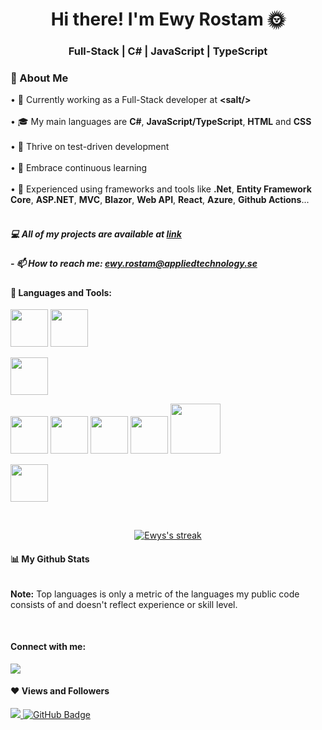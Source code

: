 
<h1 align="center">Hi there! I'm Ewy Rostam 🌞</h1>
<h3 align="center">Full-Stack | C# | JavaScript | TypeScript</h3>


### 🌱 About Me

• 💼 Currently working as a Full-Stack developer at **&lt;salt/&gt;** <br>
<br>
• 🎓 My main languages are **C#**, **JavaScript/TypeScript**, **HTML** and **CSS** <br>
<br>
• 🧪 Thrive on test-driven development <br>
<br>
• 🔭 Embrace continuous learning <br>
<br>
• 🔧 Experienced using frameworks and tools like **.Net**, **Entity Framework Core**, **ASP.NET**, **MVC**, **Blazor**, **Web API**, **React**, **Azure**, **Github Actions**... <br>
<br>


##### 💻 All of my projects are available at [link](https://github.com/ewyrostam?tab=repositories)

##### - 📫 How to reach me: **ewy.rostam@appliedtechnology.se**



#### 💎 Languages and Tools:

<p align="left"> 

<a href="https://learn.microsoft.com/en-us/dotnet/csharp/tour-of-csharp/">
<img height="60px" widht="60px" src="https://cdn.jsdelivr.net/gh/devicons/devicon@latest/icons/csharp/csharp-original.svg" /></a>

<a href="https://learn.microsoft.com/en-us/sql/relational-databases/databases/databases?view=sql-server-ver16">
<img height="60px" widht="60px" src="https://cdn.jsdelivr.net/gh/devicons/devicon@latest/icons/azuresqldatabase/azuresqldatabase-original.svg" /></a>

<a href="https://reactjs.org/"> <img height="60px" widht="60px" src="https://cdn.jsdelivr.net/gh/devicons/devicon@latest/icons/react/react-original-wordmark.svg" /></a>

<a href="https://developer.mozilla.org/en-US/docs/Web/JavaScript"> 
<img height="60px" widht="60px" src="https://cdn.jsdelivr.net/gh/devicons/devicon@latest/icons/javascript/javascript-original.svg" /></a>

<a href="https://www.w3.org/html/"> 
<img height="60px" widht="60px" src="https://cdn.jsdelivr.net/gh/devicons/devicon@latest/icons/html5/html5-original-wordmark.svg" /></a>

<a href="https://www.w3schools.com/css/" > 
<img height="60px" widht="60px" src="https://cdn.jsdelivr.net/gh/devicons/devicon@latest/icons/css3/css3-original.svg" /></a>

<a href="https://nodejs.org" > 
<img height="60px" widht="60px" src="https://cdn.jsdelivr.net/gh/devicons/devicon@latest/icons/nodejs/nodejs-original-wordmark.svg" /></a>

<a href="https://tailwindcss.com/">
<img height="80px" widht="80px" src="https://cdn.jsdelivr.net/gh/devicons/devicon@latest/icons/tailwindcss/tailwindcss-original-wordmark.svg" /></a>

<a href="https://git-scm.com/" > <img height="60px" widht="60px" src="https://cdn.jsdelivr.net/gh/devicons/devicon@latest/icons/git/git-original-wordmark.svg" /></a> 
  

<!-- [![React Badge](https://img.shields.io/badge/-React-61DBFB?style=for-the-badge&labelColor=black&logo=react&logoColor=61DBFB)](#)  [![Javascript Badge](https://img.shields.io/badge/-Javascript-F0DB4F?style=for-the-badge&labelColor=black&logo=javascript&logoColor=F0DB4F)](#) [![Typescript Badge](https://img.shields.io/badge/-Typescript-007acc?style=for-the-badge&labelColor=black&logo=typescript&logoColor=007acc)](#) [![Nodejs Badge](https://img.shields.io/badge/-Nodejs-3C873A?style=for-the-badge&labelColor=black&logo=node.js&logoColor=3C873A)](#) [![GraphQL Badge](https://img.shields.io/badge/-GraphQl-e535ab?style=for-the-badge&labelColor=black&logo=node.js&logoColor=e535ab)](#) -->
<br/>

    
<p align="center">
    <a href="https://github.com/Ewyrostam/github-readme-streak-stats">
        <img title="🔥 Get streak stats for your profile at git.io/streak-stats" alt="Ewys's streak" src="https://github-readme-streak-stats.herokuapp.com/?user=Ewyrostam&theme=black-ice&hide_border=true&stroke=0000&background=060A0CD0"/>
    </a>
</p>

#### 📊 My Github Stats


<a href="https://github.com/Ewyrostam/github-readme-stats" align="center"><img alt="" src="https://github-readme-stats.vercel.app/api?username=Ewyrostam&show_icons=true&count_private=true&theme=react&hide_border=true&bg_color=0D1117"></a> 

   
  <a href="https://github.com/Ewyrostam/github-readme-stats"><img alt="" src="https://github-readme-stats.vercel.app/api/top-langs/?username=Ewyrostam&langs_count=8&count_private=true&layout=compact&theme=react&hide_border=true&bg_color=0D1117" /></a>
  <br/>
  <b>Note:</b> Top languages is only a metric of the languages my public code consists of and doesn't reflect experience or skill level.

<br/>

#### Connect with me:
<p align="left">
<a href = "[https://www.linkedin.com/in/peywan-s-333b86208/](https://www.linkedin.com/in/ewy-rostam-6b1b0b28a/)"><img src="https://img.icons8.com/fluent/48/000000/linkedin.png"/></a>
</p>

#### ❤ Views and Followers
<a href="https://github.com/Meghna-DAS/github-profile-views-counter">
    <img src="https://komarev.com/ghpvc/?username=Ewyrostam">
</a>
<a href="https://github.com/Ewyrostam?tab=followers"><img src="https://img.shields.io/github/followers/SubhamRaoniar28?label=Followers&style=social" alt="GitHub Badge"></a>



